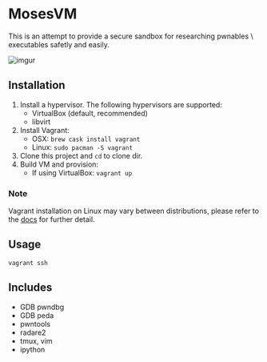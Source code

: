 # MosesVM

This is an attempt to provide a secure sandbox for researching pwnables \ executables safetly and easily.

![imgur](https://i.imgur.com/QOlQBua.gif)

## Installation

1. Install a hypervisor. The following hypervisors are supported:
	- VirtualBox (default, recommended)
	- libvirt
2. Install Vagrant:
	- OSX: ``brew cask install vagrant``
	- Linux: ``sudo pacman -S vagrant``
3. Clone this project and ``cd`` to clone dir.
4. Build VM and provision:
	- If using VirtualBox: ``vagrant up``

### Note

Vagrant installation on Linux may vary between distributions, please refer to the [docs](https://www.vagrantup.com/docs/installation/) for further detail.

## Usage

``vagrant ssh``

## Includes

- GDB pwndbg
- GDB peda
- pwntools
- radare2
- tmux, vim
- ipython

